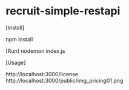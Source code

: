 # recruit-simple-restapi

[Install]

npm install

[Run]
nodemon index.js

[Usage]

http://localhost:3000/license
http://localhost:3000/public/img_pricing01.png
